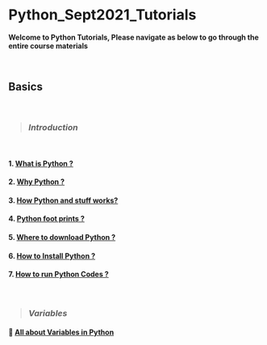 # Python_Sept2021_Tutorials

**Welcome to Python Tutorials, Please navigate as below to go through the entire course materials**

&nbsp;

## Basics

&nbsp;

> ### ***Introduction***

&nbsp;

#### 1. [What is Python ?](/Basics/1_Introduction/1_what_is.md)

#### 2. [Why Python ?](/Basics/1_Introduction/2_why_is.md)

#### 3. [How Python and stuff works?](/Basics/1_Introduction/3_how_is.md)

#### 4. [Python foot prints ?](/Basics/1_Introduction/4_footprints.md)

#### 5. [Where to download Python ?](/Basics/1_Introduction/5_where_to.md)

#### 6. [How to Install Python ?](/Basics/1_Introduction/6_install.md)


#### 7. [How to run Python Codes ?](/Basics/1_Introduction/7_how_to_run.md)

&nbsp;

> ### ***Variables***


#### :battery: [All about Variables in Python](Basics/2_Variables/explanation.md)